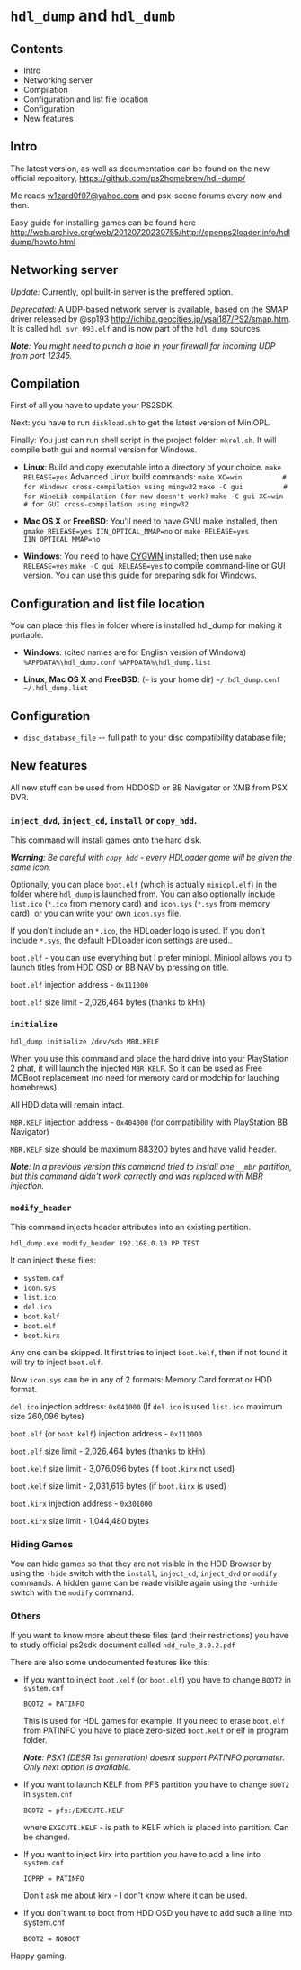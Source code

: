 # `hdl_dump` and `hdl_dumb`

## Contents

* Intro
* Networking server
* Compilation
* Configuration and list file location
* Configuration
* New features


## Intro

The latest version, as well as documentation can be found on the new official repository, <https://github.com/ps2homebrew/hdl-dump/>

Me reads <w1zard0f07@yahoo.com> and psx-scene forums every now and then.

Easy guide for installing games can be found here <http://web.archive.org/web/20120720230755/http://openps2loader.info/hdldump/howto.html>


## Networking server

*Update:* Currently, opl built-in server is the preffered option.

*Deprecated:*
A UDP-based network server is available, based on the SMAP driver released by @sp193 <http://ichiba.geocities.jp/ysai187/PS2/smap.htm>. It is called `hdl_svr_093.elf` and is now part of the `hdl_dump` sources.

_**Note**: You might need to punch a hole in your firewall for incoming UDP from port 12345._


## Compilation

First of all you have to update your PS2SDK.

Next: you have to run `diskload.sh` to get the latest version of MiniOPL.

Finally: You just can run shell script in the project folder: `mkrel.sh`. It will compile both gui and normal version for Windows.

* **Linux**: Build and copy executable into a directory of your choice.
	`make RELEASE=yes`
  Advanced Linux build commands:
	`make XC=win          # for Windows cross-compilation using mingw32`
	`make -C gui          # for WineLib compilation (for now doesn't work)`
	`make -C gui XC=win   # for GUI cross-compilation using mingw32`

* **Mac OS X** or **FreeBSD**: You'll need to have GNU make installed, then
	`gmake RELEASE=yes IIN_OPTICAL_MMAP=no`
  or
	`make RELEASE=yes IIN_OPTICAL_MMAP=no`

* **Windows**: You need to have [CYGWIN](http://www.cygwin.com/) installed;
  then use
	`make RELEASE=yes`
	`make -C gui RELEASE=yes`
  to compile command-line or GUI version.
  You can use [this guide](http://psx-scene.com/forums/f150/compiling-windows-118947/#post1124987) for preparing sdk for Windows.

## Configuration and list file location

You can place this files in folder where is installed hdl_dump for making it portable.

* **Windows**: (cited names are for English version of Windows)
  `%APPDATA%\hdl_dump.conf`
  `%APPDATA%\hdl_dump.list`

* **Linux**, **Mac OS X** and **FreeBSD**: (`~` is your home dir)
  `~/.hdl_dump.conf`
  `~/.hdl_dump.list`


## Configuration

* `disc_database_file` -- full path to your disc compatibility database file;


## New features

All new stuff can be used from HDDOSD or BB Navigator or XMB from PSX DVR.


### `inject_dvd`, `inject_cd`, `install` or `copy_hdd`.

This command will install games onto the hard disk.

_**Warning**: Be careful with `copy_hdd` - every HDLoader game will be given the same icon._

Optionally, you can place `boot.elf` (which is actually `miniopl.elf`) in the folder where `hdl_dump` is launched from.
You can also optionally include `list.ico` (`*.ico` from memory card) and `icon.sys` (`*.sys` from memory card), or you can write your own `icon.sys` file.

If you don't include an `*.ico`, the HDLoader logo is used. If you don't include `*.sys`, the default HDLoader icon settings are used..

`boot.elf` - you can use everything but I prefer miniopl. Miniopl allows you to launch titles from HDD OSD or BB NAV by pressing on title.

`boot.elf` injection address - `0x111000`

`boot.elf` size limit - 2,026,464 bytes (thanks to kHn)


### `initialize`

```
hdl_dump initialize /dev/sdb MBR.KELF
```

When you use this command and place the hard drive into your PlayStation 2 phat, it will launch the injected `MBR.KELF`. So it can be used as Free MCBoot replacement (no need for memory card or modchip for lauching homebrews).

All HDD data will remain intact.

`MBR.KELF` injection address - `0x404000` (for compatibility with PlayStation BB Navigator)

`MBR.KELF` size should be maximum 883200 bytes and have valid header.

_**Note**: In a previous version this command tried to install one `__mbr` partition, but this command didn't work correctly and was replaced with MBR injection._


### `modify_header`

This command injects header attributes into an existing partition.

```
hdl_dump.exe modify_header 192.168.0.10 PP.TEST
```

It can inject these files:

* `system.cnf`
* `icon.sys`
* `list.ico`
* `del.ico`
* `boot.kelf`
* `boot.elf`
* `boot.kirx`

Any one can be skipped. It first tries to inject `boot.kelf`, then if not found it will try to inject `boot.elf`.

Now `icon.sys` can be in any of 2 formats: Memory Card format or HDD format.

`del.ico` injection address: `0x041000` (If `del.ico` is used `list.ico` maximum size 260,096 bytes)

`boot.elf` (or `boot.kelf`) injection address - `0x111000`

`boot.elf` size limit - 2,026,464 bytes (thanks to kHn)

`boot.kelf` size limit - 3,076,096 bytes (if `boot.kirx` not used)

`boot.kelf` size limit - 2,031,616 bytes (if `boot.kirx` is used)

`boot.kirx` injection address - `0x301000`

`boot.kirx` size limit - 1,044,480 bytes


### Hiding Games

You can hide games so that they are not visible in the HDD Browser by using the `-hide` switch with the `install`, `inject_cd`,
`inject_dvd` or `modify` commands. A hidden game can be made visible again using the `-unhide` switch with the `modify` command.


### Others

If you want to know more about these files (and their restrictions) you have to study official ps2sdk document called `hdd_rule_3.0.2.pdf`

There are also some undocumented features like this:

* If you want to inject `boot.kelf` (or `boot.elf`) you have to change `BOOT2` in `system.cnf`

  ```
  BOOT2 = PATINFO
  ```

  This is used for HDL games for example.
  If you need to erase `boot.elf` from PATINFO you have to place zero-sized `boot.kelf` or elf in program folder.

  _**Note**: PSX1 (DESR 1st generation) doesnt support PATINFO paramater. Only next option is available._

* If you want to launch KELF from PFS partition you have to change `BOOT2` in `system.cnf`

  ```
  BOOT2 = pfs:/EXECUTE.KELF
  ```

  where `EXECUTE.KELF` - is path to KELF which is placed into partition. Can be changed.

* If you want to inject kirx into partition you have to add a line into `system.cnf`

  ```
  IOPRP = PATINFO
  ```

  Don't ask me about kirx - I don't know where it can be used.

* If you don't want to boot from HDD OSD you have to add such a line into system.cnf

  ```
  BOOT2 = NOBOOT
  ```

Happy gaming.
